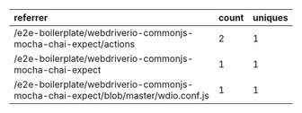 | referrer                                                                         | count | uniques |
| :------------------------------------------------------------------------------- | :---- | :------ |
| /e2e-boilerplate/webdriverio-commonjs-mocha-chai-expect/actions                  | 2     | 1       |
| /e2e-boilerplate/webdriverio-commonjs-mocha-chai-expect                          | 1     | 1       |
| /e2e-boilerplate/webdriverio-commonjs-mocha-chai-expect/blob/master/wdio.conf.js | 1     | 1       |